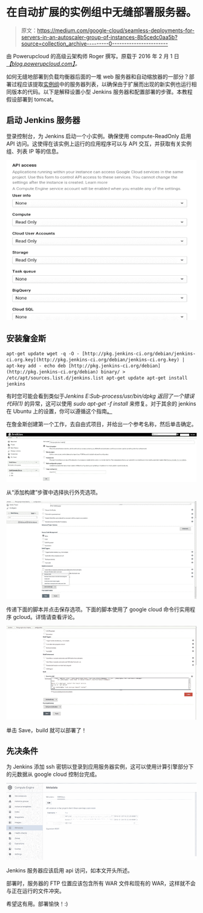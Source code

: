 # 在自动扩展的实例组中无缝部署服务器。

> 原文：<https://medium.com/google-cloud/seamless-deployments-for-servers-in-an-autoscaler-group-of-instances-8b5cedc0aa5b?source=collection_archive---------0----------------------->

由 Powerupcloud 的高级云架构师 Roger 撰写。原载于 2016 年 2 月 1 日[*【blog.powerupcloud.com】*](http://blog.powerupcloud.com/2016/02/01/google-compute-engine-jenkins-deployments-for-autoscaler-servers/)*。*

如何无缝地部署到负载均衡器后面的一堆 web 服务器和自动缩放器的一部分？部署过程应该提取[实例组](https://cloud.google.com/compute/docs/instance-groups/)中的服务器列表，以确保由于扩展而出现的新实例也运行相同版本的代码。以下是解释设置小型 Jenkins 服务器和配置部署的步骤。本教程假设部署到 tomcat。

## 启动 Jenkins 服务器

登录控制台，为 Jenkins 启动一个小实例。确保使用 compute-ReadOnly 启用 API 访问。这使得在该实例上运行的应用程序可以与 API 交互，并获取有关实例组、列表 IP 等的信息。

![](img/04cbb7756078c7826949f5eb85602d65.png)

## 安装詹金斯

```
apt-get update wget -q -O - [http://pkg.jenkins-ci.org/debian/jenkins-ci.org.key](http://pkg.jenkins-ci.org/debian/jenkins-ci.org.key) | apt-key add - echo deb [http://pkg.jenkins-ci.org/debian](http://pkg.jenkins-ci.org/debian) binary/ > /etc/apt/sources.list.d/jenkins.list apt-get update apt-get install jenkins
```

有时您可能会看到类似于*Jenkins E:Sub-process/usr/bin/dpkg 返回了一个错误代码(1)* 的异常，这可以使用 *sudo apt-get -f install* 来修复。对于其余的 jenkins 在 Ubuntu 上的设置，你可以遵循这个指南[。](https://wiki.jenkins-ci.org/display/JENKINS/Installing+Jenkins+on+Ubuntu)

在詹金斯创建第一个工作，去自由式项目，并给出一个参考名称，然后单击确定。

![](img/f9d9d9dc33804bf2d1d3632309bf3e4c.png)

从“添加构建”步骤中选择执行外壳选项。

![](img/c09e3dbcd6b336bfd77479d59f364a28.png)

传递下面的脚本并点击保存选项。下面的脚本使用了 google cloud 命令行实用程序 gcloud。详情请查看评论。

![](img/2b8b994e12e30d2aa959ee6ecfa0459c.png)

单击 Save，build 就可以部署了！

## 先决条件

为 Jenkins 添加 ssh 密钥以登录到应用服务器实例，这可以使用计算引擎部分下的元数据从 google cloud 控制台完成。

![](img/929430f9e6595209bc8ec1affa2723e3.png)

Jenkins 服务器应该启用 api 访问，如本文开头所述。

部署时，服务器的 FTP 位置应该包含所有 WAR 文件和现有的 WAR，这样就不会与正在运行的文件冲突。

希望这有用。部署愉快！:)